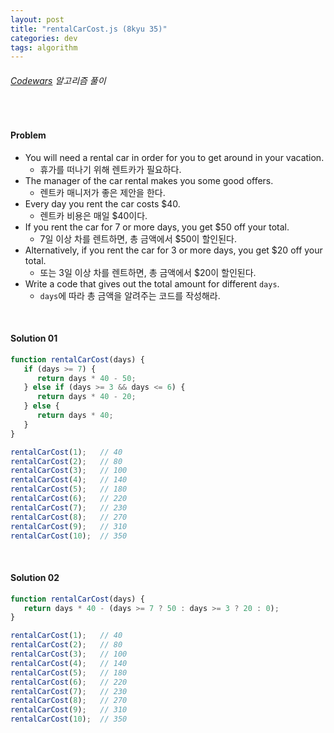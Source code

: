```yaml
---
layout: post
title: "rentalCarCost.js (8kyu 35)"
categories: dev
tags: algorithm
---
```


###### [Codewars](https://www.codewars.com) 알고리즘 풀이

<br>

#### Problem

- You will need a rental car in order for you to get around in your vacation.
  - 휴가를 떠나기 위해 렌트카가 필요하다.
- The manager of the car rental makes you some good offers.
  - 렌트카 매니저가 좋은 제안을 한다.
- Every day you rent the car costs $40.
  - 렌트카 비용은 매일 $40이다.
- If you rent the car for 7 or more days, you get $50 off your total.
  - 7일 이상 차를 렌트하면, 총 금액에서 $50이 할인된다.
- Alternatively, if you rent the car for 3 or more days, you get $20 off your total.
  - 또는 3일 이상 차를 렌트하면, 총 금액에서 $20이 할인된다.
- Write a code that gives out the total amount for different `days`.
  - `days`에 따라 총 금액을 알려주는 코드를 작성해라.

<br>

#### Solution 01

```js
function rentalCarCost(days) {
   if (days >= 7) {
      return days * 40 - 50;
   } else if (days >= 3 && days <= 6) {
      return days * 40 - 20;
   } else {
      return days * 40;
   }
}

rentalCarCost(1);	// 40
rentalCarCost(2);	// 80
rentalCarCost(3);	// 100
rentalCarCost(4);	// 140
rentalCarCost(5);	// 180
rentalCarCost(6);	// 220
rentalCarCost(7);	// 230
rentalCarCost(8);	// 270
rentalCarCost(9);	// 310
rentalCarCost(10);	// 350
```

<br>

#### Solution 02

```js
function rentalCarCost(days) {
   return days * 40 - (days >= 7 ? 50 : days >= 3 ? 20 : 0);
}

rentalCarCost(1);	// 40
rentalCarCost(2);	// 80
rentalCarCost(3);	// 100
rentalCarCost(4);	// 140
rentalCarCost(5);	// 180
rentalCarCost(6);	// 220
rentalCarCost(7);	// 230
rentalCarCost(8);	// 270
rentalCarCost(9);	// 310
rentalCarCost(10);	// 350
```

<br>